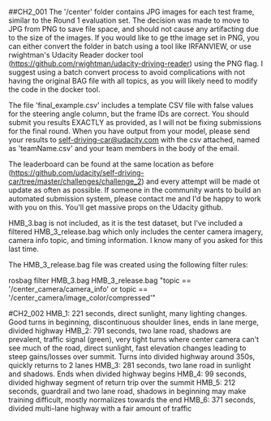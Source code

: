 ##CH2_001
The '/center' folder contains JPG images for each test frame, similar to the Round 1 evaluation set. The decision was made to move to JPG from PNG to save file space, and should not cause any artifacting due to the size of the images. If you would like to ge tthe image set in PNG, you can either convert the folder in batch using a tool like IRFANVIEW, or use rwightman's Udacity Reader docker tool (https://github.com/rwightman/udacity-driving-reader) using the PNG flag. I suggest using a batch convert process to avoid complications with not having the original BAG file with all topics, as you will likely need to modify the code in the docker tool. 

The file 'final_example.csv' includes a template CSV file with false values for the steering angle column, but the frame IDs are correct. You should submit you results EXACTLY as provided, as I will not be fixing submissions for the final round. When you have output from your model, please send your results to self-driving-car@udacity.com with the csv attached, named as 'teamName.csv' and your team members in the body of the email.

The leaderboard can be found at the same location as before (https://github.com/udacity/self-driving-car/tree/master/challenges/challenge_2) and every attempt will be made ot update as often as possible. If someone in the community wants to build an automated submission system, please contact me and I'd be happy to work with you on this. You'll get massive props on the Udacity github.

HMB_3.bag is not included, as it is the test dataset, but I've included a filtered HMB_3_release.bag which only includes the center camera imagery, camera info topic, and timing information. I know many of you asked for this last time.

The HMB_3_release.bag file was created using the following filter rules: 

rosbag filter HMB_3.bag HMB_3_release.bag "topic == '/center_camera/camera_info' or topic == '/center_camera/image_color/compressed'"

#CH2_002
HMB_1: 221 seconds, direct sunlight, many lighting changes. Good turns in beginning, discontinuous shoulder lines, ends in lane merge, divided highway
HMB_2: 791 seconds, two lane road, shadows are prevalent, traffic signal (green), very tight turns where center camera can't see much of the road, direct sunlight, fast elevation changes leading to steep gains/losses over summit. Turns into divided highway around 350s, quickly returns to 2 lanes
HMB_3: 281 seconds, two lane road in sunlight and shadows. Ends when divided highway begins
HMB_4: 99 seconds, divided highway segment of return trip over the summit
HMB_5: 212 seconds, guardrail and two lane road, shadows in beginning may make training difficult, mostly normalizes towards the end
HMB_6: 371 seconds, divided multi-lane highway with a fair amount of traffic
